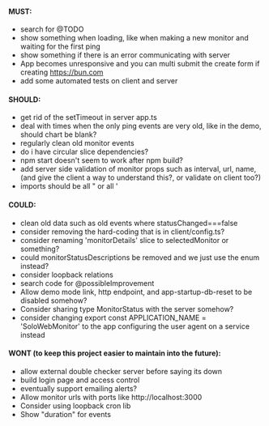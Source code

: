 #### MUST:
- search for @TODO
- show something when loading, like when making a new monitor and waiting for the first ping
- show something if there is an error communicating with server
- App becomes unresponsive and you can multi submit the create form if creating https://bun.com
- add some automated tests on client and server

#### SHOULD:
- get rid of the setTimeout in server app.ts
- deal with times when the only ping events are very old, like in the demo, should chart be blank?
- regularly clean old monitor events
- do i have circular slice dependencies?
- npm start doesn't seem to work after npm build?
- add server side validation of monitor props such as interval, url, name, (and give the client a way to understand this?, or validate on client too?)
- imports should be all " or all '
#### COULD:
- clean old data such as old events where statusChanged===false
- consider removing the hard-coding that is in client/config.ts?
- consider renaming 'monitorDetails' slice to selectedMonitor or something?
- could monitorStatusDescriptions be removed and we just use the enum instead?
- consider loopback relations
- search code for @possibleImprovement
- Allow demo mode link, http endpoint, and app-startup-db-reset to be disabled somehow?
- Consider sharing type MonitorStatus with the server somehow?
- consider changing export const APPLICATION_NAME = 'SoloWebMonitor' to the app configuring the user agent on a service instead
#### WONT (to keep this project easier to maintain into the future):
- allow external double checker server before saying its down
- build login page and access control
- eventually support emailing alerts?
- Allow monitor urls with ports like http://localhost:3000
- Consider using loopback cron lib
- Show "duration" for events